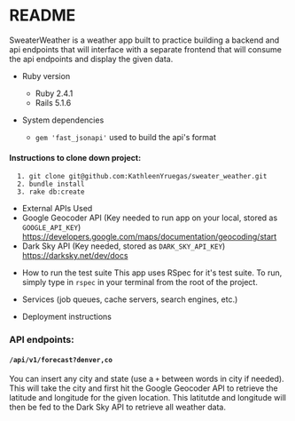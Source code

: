 # README

SweaterWeather is a weather app built to practice building a backend and api endpoints that will interface with a separate frontend that will consume the api endpoints and display the given data.  

* Ruby version
  - Ruby 2.4.1
  - Rails 5.1.6

* System dependencies
  - ```gem 'fast_jsonapi'``` used to build the api's format

#### Instructions to clone down project:
      1. git clone git@github.com:KathleenYruegas/sweater_weather.git
      2. bundle install
      3. rake db:create 
        
 - External APIs Used
  - Google Geocoder API (Key needed to run app on your local, stored as ```GOOGLE_API_KEY```)               https://developers.google.com/maps/documentation/geocoding/start
  - Dark Sky API (Key needed, stored as ```DARK_SKY_API_KEY```) https://darksky.net/dev/docs
      
* How to run the test suite
  This app uses RSpec for it's test suite. To run, simply type in ```rspec``` in your terminal from the root of the project.

* Services (job queues, cache servers, search engines, etc.)

* Deployment instructions

### API endpoints:

#### ```/api/v1/forecast?denver,co```
  You can insert any city and state (use a `+` between words in city if needed). This will take the city and first hit the Google Geocoder API to retrieve the latitude and longitude for the given location. This latitutde and longitude will then be fed to the Dark Sky API to retrieve all weather data.
